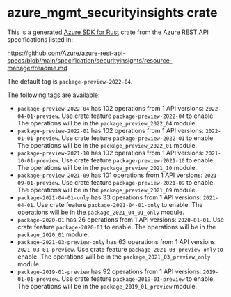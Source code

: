 # azure_mgmt_securityinsights crate

This is a generated [Azure SDK for Rust](https://github.com/Azure/azure-sdk-for-rust) crate from the Azure REST API specifications listed in:

https://github.com/Azure/azure-rest-api-specs/blob/main/specification/securityinsights/resource-manager/readme.md

The default tag is `package-preview-2022-04`.

The following [tags](https://github.com/Azure/azure-sdk-for-rust/blob/main/services/tags.md) are available:

- `package-preview-2022-04` has 102 operations from 1 API versions: `2022-04-01-preview`. Use crate feature `package-preview-2022-04` to enable. The operations will be in the `package_preview_2022_04` module.
- `package-preview-2022-01` has 102 operations from 1 API versions: `2022-01-01-preview`. Use crate feature `package-preview-2022-01` to enable. The operations will be in the `package_preview_2022_01` module.
- `package-preview-2021-10` has 102 operations from 1 API versions: `2021-10-01-preview`. Use crate feature `package-preview-2021-10` to enable. The operations will be in the `package_preview_2021_10` module.
- `package-preview-2021-09` has 101 operations from 1 API versions: `2021-09-01-preview`. Use crate feature `package-preview-2021-09` to enable. The operations will be in the `package_preview_2021_09` module.
- `package-2021-04-01-only` has 33 operations from 1 API versions: `2021-04-01`. Use crate feature `package-2021-04-01-only` to enable. The operations will be in the `package_2021_04_01_only` module.
- `package-2020-01` has 26 operations from 1 API versions: `2020-01-01`. Use crate feature `package-2020-01` to enable. The operations will be in the `package_2020_01` module.
- `package-2021-03-preview-only` has 63 operations from 1 API versions: `2021-03-01-preview`. Use crate feature `package-2021-03-preview-only` to enable. The operations will be in the `package_2021_03_preview_only` module.
- `package-2019-01-preview` has 92 operations from 1 API versions: `2019-01-01-preview`. Use crate feature `package-2019-01-preview` to enable. The operations will be in the `package_2019_01_preview` module.